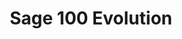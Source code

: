 ---
title: "Sage 100 Evolution"
seoTitle: "Sage 100 Evolution integration"
seoDescription: "Here’s how Sage 100 Evolution works with your applications to streamline your workflow."
summary: "Formerly Sage Evolution Standard: Ideal for growing companies to manage products, orders, customers, finances and operations."
lead: "Stock2Shop can integrate Sage 100 Evolution with many B2B and B2C ecommerce and logistic applications, here is how we can help you automate your business"
image: "/uploads/logo-platform-sage-100-evolution.png"
imageAlt: sage 100 evolution logo
type: "source"
source: "sage-100-evolution"
tags: ["erp"]
aliases:
    - /integrations/sage-pastel-evolution/
---